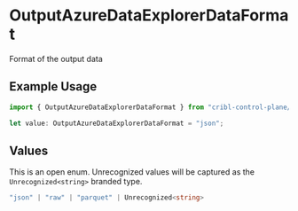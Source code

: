 # OutputAzureDataExplorerDataFormat

Format of the output data

## Example Usage

```typescript
import { OutputAzureDataExplorerDataFormat } from "cribl-control-plane/models";

let value: OutputAzureDataExplorerDataFormat = "json";
```

## Values

This is an open enum. Unrecognized values will be captured as the `Unrecognized<string>` branded type.

```typescript
"json" | "raw" | "parquet" | Unrecognized<string>
```